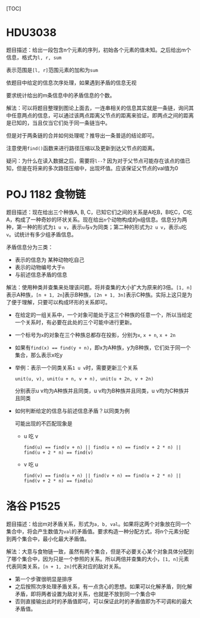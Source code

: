 [TOC]



# HDU3038

题目描述：给出一段包含n个元素的序列，初始各个元素的值未知。之后给出m个信息，格式为`l, r, sum`

表示范围是`[l, r]`范围元素的加和为`sum`

依题目中给定的信息次序处理，如果遇到矛盾的信息无视

要求统计给出的m条信息中的矛盾信息的个数。



解法：可以将题目整理到图论上面去，一连串相关的信息其实就是一条链，询问其中任意两点的信息，可以通过该两点距离父节点的距离来验证。即两点之间的距离是已知的，当且仅当它们处于同一条链当中。

但是对于两条链的合并如何处理呢？推导出一条普适的结论即可。

注意使用`find()`函数来进行路径压缩以及更新到达父节点的距离。

疑问：为什么在读入数据之后，需要将`l--`? 因为对于父节点可能存在该点的值已知，但是在将来的多次路径压缩中，出现坏值。应该保证父节点的val值为0



# POJ 1182 食物链

题目描述：现在给出三个种族A, B, C，已知它们之间的关系是A吃B，B吃C，C吃A，构成了一种奇妙的环状关系。现在给出`n`个动物构成的`m`组信息。信息分为两种，第一种的形式为`1 u v`，表示`u`与`v`为同类；第二种的形式为`2 u v`，表示`u`吃`v`。试统计有多少组矛盾信息。

矛盾信息分为三类：

* 表示的信息为 某种动物吃自己
* 表示的动物编号大于`n`
* 与前述信息矛盾的信息



解法：使用种类并查集来处理该问题。将并查集的大小扩大为原来的3倍。`[1, n]`表示A种族，`[n + 1, 2n`]表示B种族，`[2n + 1, 3n]`表示C种族。实际上这只是为了便于理解，只要可以构成环形的关系即可。

* 在给定的一组关系中，一个对象可能处于这三个种族的任意一个，所以当给定一个关系时，有必要在此处的三个可能中进行更新。

* 一个标号为`x`的对象在三个种族总都存在投影，分别为`x`, `x + n`, `x + 2n`

* 如果有`find(x) == find(y + n)`，即x为A种族，y为B种族，它们处于同一个集合，那么表示x吃y

* 举例：表示一个同类关系`1 u v`时，需要更新三个关系

  `unit(u, v), unit(u + n, v + n), unit(u + 2n, v + 2n)`

  分别表示u v均为A种族并且同类，u v均为B种族并且同类，u v均为C种族并且同类

* 如何判断给定的信息与前述信息矛盾？以同类为例

  可能出现的不匹配现象是

  * u 吃 v

    `find(u) == find(v + n) || find(u + n) == find(v + 2 * n) || find(u + 2 * n) == find(v)`

  * v 吃 u

    `find(v) == find(u + n) || find(v + n) == find(u + 2 * n) || find(v + 2 * n) == find(u)`

    



# 洛谷 P1525

题目描述：给出m对矛盾关系，形式为`a, b, val`。如果将这两个对象放在同一个集合中，将会产生数值为`val`的矛盾值。要求构造一种分配方式，将n个元素分配到两个集合中，最小化最大矛盾值。



解法：大意与食物链一致，虽然有两个集合，但是不必要关心某个对象具体分配到了哪个集合中，因为只是一个参照的关系。所以两倍并查集的大小，`[1, n]`元素代表同类关系，`[n + 1, 2n]`代表对应的敌对关系。

* 第一个步骤很明显是排序
* 之后按照次序处理矛盾关系，有一点贪心的思想。如果可以化解矛盾，则化解矛盾，即将两者设置为敌对关系，也就是不放到同一个集合中
* 否则直接输出此时的矛盾值即可，可以保证此时的矛盾值即为不可调和的最大矛盾值。

